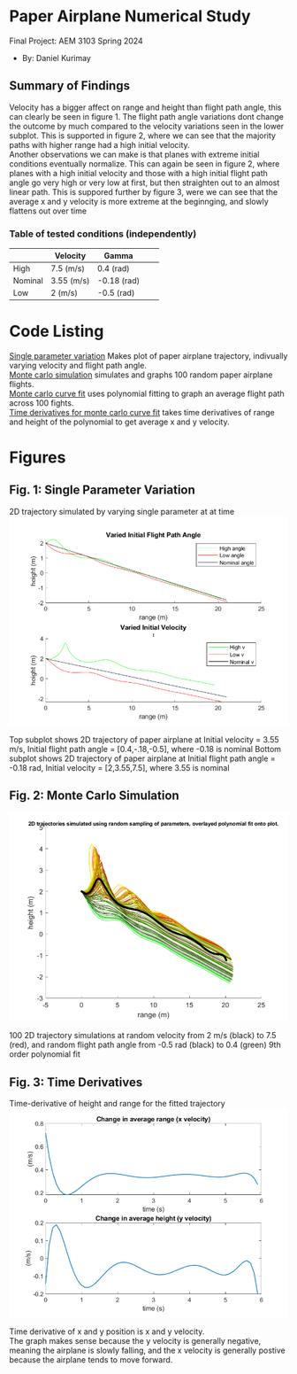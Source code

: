   # Paper Airplane Numerical Study
  Final Project: AEM 3103 Spring 2024

  - By: Daniel Kurimay

  ## Summary of Findings

 Velocity has a bigger affect on range and height than flight path angle, this can clearly be seen in figure 1. The flight path angle variations dont change the outcome by much compared to the velocity variations seen in the lower subplot.
 This is supported in figure 2, where we can see that the majority paths with higher range had a high initial velocity.  
 Another observations we can make is that planes with extreme initial conditions eventually normalize. This can again be seen in figure 2, where planes with a high initial velocity and those with a high initial flight path angle go very high or very low at first, but then straighten out to an almost linear path.
 This is suppored further by figure 3, were we can see that the average x and y velocity is more extreme at the beginnging, and slowly flattens out over time 

### Table of tested conditions (independently)
|         | Velocity   | Gamma       |   |   |
|---------|------------|-------------|---|---|
| High    | 7.5 (m/s)  | 0.4 (rad)   |   |   |
| Nominal | 3.55 (m/s) | -0.18 (rad) |   |   |
| Low     | 2 (m/s)    | -0.5 (rad)  |   |   |

 
  # Code Listing
  [Single parameter variation](https://github.com/DannyKurimay/AEM3013/blob/master/SingleParameterVariation.m#L26-L73) Makes plot of paper airplane trajectory, indivually varying velocity and flight path angle.  
  [Monte carlo simulation](https://github.com/DannyKurimay/AEM3013/blob/master/MonteCarlo.m#L3-L29) simulates and graphs 100 random paper airplane flights.  
  [Monte carlo curve fit](https://github.com/DannyKurimay/AEM3013/blob/master/MonteCarlo.m#L31-L40) uses polynomial fitting to graph an average flight path across 100 fights.  
  [Time derivatives for monte carlo curve fit](https://github.com/DannyKurimay/AEM3013/blob/master/MonteCarlo.m#L42-L55) takes time derivatives of range and height of the polynomial to get average x and y velocity.  

  # Figures
  ## Fig. 1: Single Parameter Variation
  2D trajectory simulated by varying single parameter at at time
  ![](https://github.com/DannyKurimay/AEM3013/blob/master/docs/controlledvariation.png)
  
  Top subplot shows 2D trajectory of paper airplane at Initial velocity = 3.55 m/s, Initial flight path angle = [0.4,-.18,-0.5], where -0.18 is nominal
  Bottom subplot shows 2D trajectory of paper airplane at Initial flight path angle = -0.18 rad, Initial velocity = [2,3.55,7.5], where 3.55 is nominal

  ## Fig. 2: Monte Carlo Simulation
  ![](https://github.com/DannyKurimay/AEM3013/blob/master/docs/randomvariation.png)

  100 2D trajectory simulations at random velocity from 2 m/s (black) to 7.5 (red), and random flight path angle from -0.5 rad (black) to 0.4 (green)
  9th order polynomial fit

 ## Fig. 3: Time Derivatives
 Time-derivative of height and range for the fitted trajectory
![](https://github.com/DannyKurimay/AEM3013/blob/master/docs/xyvelocity.png)

  Time derivative of x and y position is x and y velocity.  
  The graph makes sense because the y velocity is generally negative, meaning the airplane is slowly falling,
  and the x velocity is generally postive because the airplane tends to move forward.